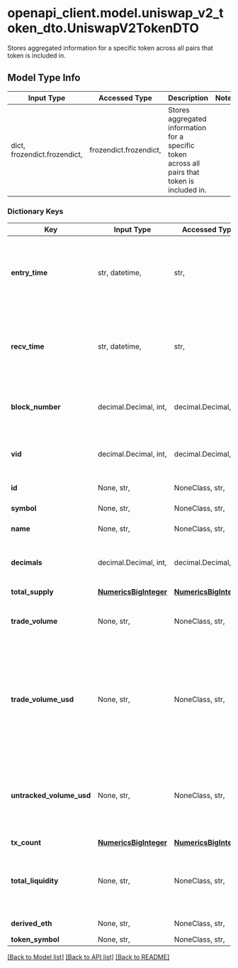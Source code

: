# openapi_client.model.uniswap_v2_token_dto.UniswapV2TokenDTO

Stores aggregated information for a specific token across all pairs that token is included in.

## Model Type Info
Input Type | Accessed Type | Description | Notes
------------ | ------------- | ------------- | -------------
dict, frozendict.frozendict,  | frozendict.frozendict,  | Stores aggregated information for a specific token across all pairs that token is included in. | 

### Dictionary Keys
Key | Input Type | Accessed Type | Description | Notes
------------ | ------------- | ------------- | ------------- | -------------
**entry_time** | str, datetime,  | str,  |  | [optional] value must conform to RFC-3339 date-time
**recv_time** | str, datetime,  | str,  |  | [optional] value must conform to RFC-3339 date-time
**block_number** | decimal.Decimal, int,  | decimal.Decimal,  | Number of block in which entity was recorded. | [optional] value must be a 64 bit integer
**vid** | decimal.Decimal, int,  | decimal.Decimal,  |  | [optional] value must be a 64 bit integer
**id** | None, str,  | NoneClass, str,  | Token address. | [optional] 
**symbol** | None, str,  | NoneClass, str,  | Token symbol. | [optional] 
**name** | None, str,  | NoneClass, str,  | Token name. | [optional] 
**decimals** | decimal.Decimal, int,  | decimal.Decimal,  | Token decimals. | [optional] value must be a 32 bit integer
**total_supply** | [**NumericsBigInteger**](NumericsBigInteger.md) | [**NumericsBigInteger**](NumericsBigInteger.md) |  | [optional] 
**trade_volume** | None, str,  | NoneClass, str,  | Amount of token traded all time across all pairs. | [optional] 
**trade_volume_usd** | None, str,  | NoneClass, str,  | Amount of token in USD traded all time across pairs (only for tokens with liquidity above minimum threshold). | [optional] 
**untracked_volume_usd** | None, str,  | NoneClass, str,  | Amount of token in USD traded all time across pairs (no minimum liquidity threshold). | [optional] 
**tx_count** | [**NumericsBigInteger**](NumericsBigInteger.md) | [**NumericsBigInteger**](NumericsBigInteger.md) |  | [optional] 
**total_liquidity** | None, str,  | NoneClass, str,  | Total amount of token provided as liquidity across all pairs. | [optional] 
**derived_eth** | None, str,  | NoneClass, str,  | ETH per token. | [optional] 
**token_symbol** | None, str,  | NoneClass, str,  |  | [optional] 

[[Back to Model list]](../../README.md#documentation-for-models) [[Back to API list]](../../README.md#documentation-for-api-endpoints) [[Back to README]](../../README.md)

